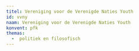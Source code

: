 ```yaml
---
titel: Vereniging voor de Verenigde Naties Youth
id: vvny
naam: Vereniging voor de Verenigde Naties Youth
konvent: pfk
themas:
  -  politiek en filosofisch
---
```

